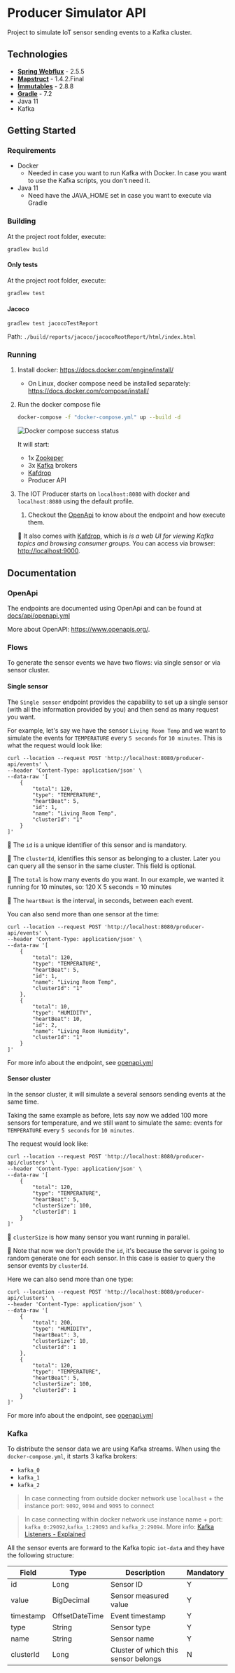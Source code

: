 # Producer Simulator API

Project to simulate IoT sensor sending events to a Kafka cluster.

## Technologies

- **[Spring Webflux](https://docs.spring.io/spring/docs/current/spring-framework-reference/web-reactive.html)** - 2.5.5
- **[Mapstruct](https://mapstruct.org/)** - 1.4.2.Final
- **[Immutables](https://immutables.github.io/)** - 2.8.8
- **[Gradle](https://gradle.org/)** - 7.2
- Java 11
- Kafka

## Getting Started

### Requirements

- Docker
  - Needed in case you want to run Kafka with Docker. In case you want to use the Kafka scripts, you don't need it.
- Java 11
  - Need have the JAVA_HOME set in case you want to execute via Gradle

### Building

At the project root folder, execute:

```shell
gradlew build
```

#### Only tests

At the project root folder, execute:

```shell
gradlew test
```

#### Jacoco

```shell
gradlew test jacocoTestReport
```

Path: `./build/reports/jacoco/jacocoRootReport/html/index.html`

### Running

   1. Install docker: https://docs.docker.com/engine/install/ 

      - On Linux, docker compose need be installed separately: https://docs.docker.com/compose/install/
      
   2. Run the docker compose file

      ````bash
      docker-compose -f "docker-compose.yml" up --build -d
      ````

      ![Docker compose success status](docs/wiki/images/docker-compose-build.png)

      It will start:

      - 1x [Zookeper](https://hub.docker.com/r/wurstmeister/zookeeper)
      - 3x [Kafka](https://hub.docker.com/r/wurstmeister/kafka) brokers
      - [Kafdrop](https://hub.docker.com/r/obsidiandynamics/kafdrop)
      - Producer API

   3. The IOT Producer starts on `localhost:8080` with docker and `localhost:8080` using the default profile.

      1. Checkout the [OpenApi](docs/api/openapi.yml) to know about the endpoint and how execute them.
      
      :memo: It also comes with [Kafdrop](https://github.com/obsidiandynamics/kafdrop), which is *is a web UI for viewing Kafka topics and browsing consumer groups*. You can access via browser: [http://localhost:9000](http://localhost:9000/).

## Documentation

### OpenApi

The endpoints are documented using OpenApi and can be found at [docs/api/openapi.yml](docs/api/openapi.yml)

More about OpenAPI: https://www.openapis.org/.

### Flows

To generate the sensor events we have two flows: via single sensor or via sensor cluster.

#### Single sensor

The `Single sensor` endpoint provides the capability to set up a single sensor (with all the information provided by you) and then send as many request you want. 

For example, let's say we have the sensor `Living Room Temp` and we want to simulate the events for `TEMPERATURE` every `5 seconds`  for `10 minutes`. This is what the request would look like:

````curlrc
curl --location --request POST 'http://localhost:8080/producer-api/events' \
--header 'Content-Type: application/json' \
--data-raw '[
    {
        "total": 120,
        "type": "TEMPERATURE",
        "heartBeat": 5,
        "id": 1,
        "name": "Living Room Temp",
        "clusterId": "1"
    }
]'
````

:memo: The `id` is a unique identifier of this sensor and is mandatory.

:memo: The `clusterId`, identifies this sensor as belonging to a cluster. Later you can query all the sensor in the same cluster. This field is optional.

:memo: The `total` is how many events do you want. In our example, we wanted it running for 10 minutes, so: 120 X 5 seconds = 10 minutes

:memo: The `heartBeat` is the interval, in seconds, between each event.

You can also send more than one sensor at the time:

````curlrc
curl --location --request POST 'http://localhost:8080/producer-api/events' \
--header 'Content-Type: application/json' \
--data-raw '[
    {
        "total": 120,
        "type": "TEMPERATURE",
        "heartBeat": 5,
        "id": 1,
        "name": "Living Room Temp",
        "clusterId": "1"
    },
    {
        "total": 10,
        "type": "HUMIDITY",
        "heartBeat": 10,
        "id": 2,
        "name": "Living Room Humidity",
        "clusterId": "1"
    }
]'
````

For more info about the endpoint, see [openapi.yml](docs/api/openapi.yml)

####  Sensor cluster

In the sensor cluster, it will simulate a several sensors sending events at the same time. 

Taking the same example as before, lets say now we added 100 more sensors for temperature, and we still want to simulate the same: events for `TEMPERATURE` every `5 seconds`  for `10 minutes`. 

The request would look like:

````curlrc
curl --location --request POST 'http://localhost:8080/producer-api/clusters' \
--header 'Content-Type: application/json' \
--data-raw '[
    {
        "total": 120,
        "type": "TEMPERATURE",
        "heartBeat": 5,
        "clusterSize": 100,
        "clusterId": 1
    }
]'
````

:memo: `clusterSize` is how many sensor you want running in parallel.

:memo: Note that now we don't provide the `id`, it's because the server is going to random generate one for each sensor. In this case is easier to query the sensor events by `clusterId`.

Here we can also send more than one type:

````curlrc
curl --location --request POST 'http://localhost:8080/producer-api/clusters' \
--header 'Content-Type: application/json' \
--data-raw '[
    {
        "total": 200,
        "type": "HUMIDITY",
        "heartBeat": 3,
        "clusterSize": 10,
        "clusterId": 1
    },
    {
        "total": 120,
        "type": "TEMPERATURE",
        "heartBeat": 5,
        "clusterSize": 100,
        "clusterId": 1
    }
]'
````

For more info about the endpoint, see [openapi.yml](docs/api/openapi.yml)

### Kafka

To distribute the sensor data we are using Kafka streams. When using the `docker-compose.yml`, it starts 3 kafka brokers:

- `kafka_0`
- `kafka_1`
- `kafka_2`

> In case connecting from outside docker network use `localhost` + the instance port: `9092`, `9094` and `9095` to connect


> In case connecting within docker network use instance name + port: `kafka_0:29092`,`kafka_1:29093` and `kafka_2:29094`. More info: [Kafka Listeners - Explained](https://rmoff.net/2018/08/02/kafka-listeners-explained/) 

All the sensor events are forward to the Kafka topic `iot-data` and they have the following structure:

| Field     | Type           | Description                          | Mandatory |
|-----------|----------------|--------------------------------------|-----------|
| id        | Long           | Sensor ID                            | Y         |
| value     | BigDecimal     | Sensor measured value                | Y         |
| timestamp | OffsetDateTime | Event timestamp                      | Y         |
| type      | String         | Sensor type                          | Y         |
| name      | String         | Sensor name                          | Y         |
| clusterId | Long           | Cluster of which this sensor belongs | N         |
